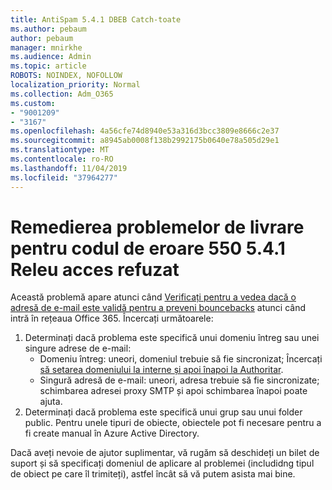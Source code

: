 ```yaml
---
title: AntiSpam 5.4.1 DBEB Catch-toate
ms.author: pebaum
author: pebaum
manager: mnirkhe
ms.audience: Admin
ms.topic: article
ROBOTS: NOINDEX, NOFOLLOW
localization_priority: Normal
ms.collection: Adm_O365
ms.custom:
- "9001209"
- "3167"
ms.openlocfilehash: 4a56cfe74d8940e53a316d3bcc3809e8666c2e37
ms.sourcegitcommit: a8945ab0008f138b2992175b0640e78a505d29e1
ms.translationtype: MT
ms.contentlocale: ro-RO
ms.lasthandoff: 11/04/2019
ms.locfileid: "37964277"
---
```

# <a name="fix-delivery-issues-for-error-code-550-541-relay-access-denied"></a>Remedierea problemelor de livrare pentru codul de eroare 550 5.4.1 Releu acces refuzat

Această problemă apare atunci când [Verificați pentru a vedea dacă o adresă de e-mail este validă pentru a preveni bouncebacks](https://docs.microsoft.com/exchange/mail-flow-best-practices/use-directory-based-edge-blocking) atunci când intră în rețeaua Office 365. Încercați următoarele:

1. Determinați dacă problema este specifică unui domeniu întreg sau unei singure adrese de e-mail:
    - Domeniu întreg: uneori, domeniul trebuie să fie sincronizat; Încercați [să setarea domeniului la interne și apoi înapoi la Authoritar](https://docs.microsoft.com/exchange/mail-flow-best-practices/manage-accepted-domains/manage-accepted-domains).
     - Singură adresă de e-mail: uneori, adresa trebuie să fie sincronizate; schimbarea adresei proxy SMTP și apoi schimbarea înapoi poate ajuta.
2. Determinați dacă problema este specifică unui grup sau unui folder public. Pentru unele tipuri de obiecte, obiectele pot fi necesare pentru a fi create manual în Azure Active Directory.

Dacă aveți nevoie de ajutor suplimentar, vă rugăm să deschideți un bilet de suport și să specificați domeniul de aplicare al problemei (includidng tipul de obiect pe care îl trimiteți), astfel încât să vă putem asista mai bine.